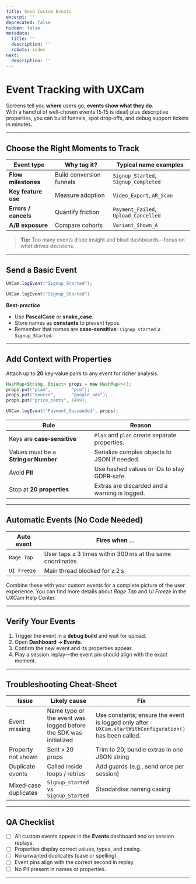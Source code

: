 ```yaml
---
title: Send Custom Events
excerpt: ''
deprecated: false
hidden: false
metadata:
  title: ''
  description: ''
  robots: index
next:
  description: ''
---
```

# Event Tracking with UXCam

Screens tell you **where** users go; **events show what they do**.\
With a handful of well‑chosen events (5‑15 is ideal) plus descriptive properties, you can build funnels, spot drop‑offs, and debug support tickets in minutes.

***

## Choose the Right Moments to Track

| Event type           | Why tag it?              | Typical name examples                |
| -------------------- | ------------------------ | ------------------------------------ |
| **Flow milestones**  | Build conversion funnels | `Signup_Started`, `Signup_Completed` |
| **Key feature use**  | Measure adoption         | `Video_Export`, `AR_Scan`            |
| **Errors / cancels** | Quantify friction        | `Payment_Failed`, `Upload_Cancelled` |
| **A/B exposure**     | Compare cohorts          | `Variant_Shown_A`                    |

> **Tip:** Too many events dilute insight and bloat dashboards—focus on what drives decisions.

***

## Send a Basic Event

```java
UXCam.logEvent("Signup_Started");
```
```kotlin
UXCam.logEvent("Signup_Started")
```

**Best‑practice**

* Use **PascalCase** or **snake\_case**.
* Store names as **constants** to prevent typos.
* Remember that names are **case‑sensitive**: `signup_started` ≠ `Signup_Started`.

***

## Add Context with Properties

Attach up to **20** key‑value pairs to any event for richer analysis.

```java
HashMap<String, Object> props = new HashMap<>();
props.put("plan",        "pro");
props.put("source",      "google_ads");
props.put("price_cents", 1499);

UXCam.logEvent("Payment_Succeeded", props);
```

| Rule                                  | Reason                                        |
| ------------------------------------- | --------------------------------------------- |
| Keys are **case‑sensitive**           | `Plan` and `plan` create separate properties. |
| Values must be a **String or Number** | Serialize complex objects to JSON if needed.  |
| Avoid **PII**                         | Use hashed values or IDs to stay GDPR‑safe.   |
| Stop at **20 properties**             | Extras are discarded and a warning is logged. |

***

## Automatic Events (No Code Needed)

| Auto event  | Fires when …                                              |
| ----------- | --------------------------------------------------------- |
| `Rage Tap`  | User taps ≥ 3 times within 300 ms at the same coordinates |
| `UI Freeze` | Main thread blocked for ≥ 2 s                             |

Combine these with your custom events for a complete picture of the user experience. You can find more details about *Rage Tap* and *UI Freeze* in the UXCam Help Center.

***

## Verify Your Events

1. Trigger the event in a **debug build** and wait for upload.
2. Open **Dashboard → Events**.
3. Confirm the new event and its properties appear.
4. Play a session replay—the event pin should align with the exact moment.

***

## Troubleshooting Cheat‑Sheet

| Issue                 | Likely cause                                                     | Fix                                                                                                    |
| --------------------- | ---------------------------------------------------------------- | ------------------------------------------------------------------------------------------------------ |
| Event missing         | Name typo or the event was logged before the SDK was initialized | Use constants; ensure the event is logged only after `UXCam.startWithConfiguration()` has been called. |
| Property not shown    | Sent > 20 props                                                  | Trim to 20; bundle extras in one JSON string                                                           |
| Duplicate events      | Called inside loops / retries                                    | Add guards (e.g., send once per session)                                                               |
| Mixed‑case duplicates | `Signup_started` vs `Signup_Started`                             | Standardise naming casing                                                                              |

***

## QA Checklist

* [ ] All custom events appear in the **Events** dashboard and on session replays.
* [ ] Properties display correct values, types, and casing.
* [ ] No unwanted duplicates (case or spelling).
* [ ] Event pins align with the correct second in replay.
* [ ] No PII present in names or properties.

***